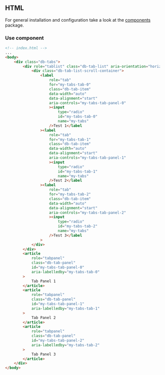 <!--
SPDX-FileCopyrightText: 2025 DB Systel GmbH

SPDX-License-Identifier: Apache-2.0
-->

## HTML

For general installation and configuration take a look at the [components](https://www.npmjs.com/package/@db-ui/components) package.

### Use component

```html index.html
<!-- index.html -->
...
<body>
	<div class="db-tabs">
		<div role="tablist" class="db-tab-list" aria-orientation="horizontal">
			<div class="db-tab-list-scroll-container">
				<label
					role="tab"
					for="my-tabs-tab-0"
					class="db-tab-item"
					data-width="auto"
					data-alignment="start"
					aria-controls="my-tabs-tab-panel-0"
					><input
						type="radio"
						id="my-tabs-tab-0"
						name="my-tabs"
					/>Test 1</label
				><label
					role="tab"
					for="my-tabs-tab-1"
					class="db-tab-item"
					data-width="auto"
					data-alignment="start"
					aria-controls="my-tabs-tab-panel-1"
					><input
						type="radio"
						id="my-tabs-tab-1"
						name="my-tabs"
					/>Test 2</label
				><label
					role="tab"
					for="my-tabs-tab-2"
					class="db-tab-item"
					data-width="auto"
					data-alignment="start"
					aria-controls="my-tabs-tab-panel-2"
					><input
						type="radio"
						id="my-tabs-tab-2"
						name="my-tabs"
					/>Test 3</label
				>
			</div>
		</div>
		<article
			role="tabpanel"
			class="db-tab-panel"
			id="my-tabs-tab-panel-0"
			aria-labelledby="my-tabs-tab-0"
		>
			Tab Panel 1
		</article>
		<article
			role="tabpanel"
			class="db-tab-panel"
			id="my-tabs-tab-panel-1"
			aria-labelledby="my-tabs-tab-1"
		>
			Tab Panel 2
		</article>
		<article
			role="tabpanel"
			class="db-tab-panel"
			id="my-tabs-tab-panel-2"
			aria-labelledby="my-tabs-tab-2"
		>
			Tab Panel 3
		</article>
	</div>
</body>
```
